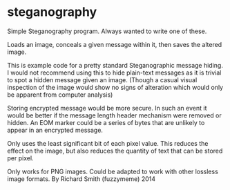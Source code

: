 steganography
=============

Simple Steganography program. Always wanted to write one of these. 

Loads an image, conceals a given message within it, then saves the altered image.

This is example code for a pretty standard Steganographic message hiding. I would not recommend using this to hide plain-text messages as it is trivial to spot a hidden message given an image. (Though a casual visual inspection of the image would show no signs of alteration which would only be apparent from computer analysis) 

Storing encrypted message would be more secure. In such an event it would be better if the message length header mechanism were removed or hidden. An EOM marker could be a series of bytes that are unlikely to appear in an encrypted message. 

Only uses the least significant bit of each pixel value. This reduces the effect on the image, but also reduces the quantity of text that can be stored per pixel.
 
 Only works for PNG images. Could be adapted to work with other lossless image formats.
 By Richard Smith (fuzzymeme) 2014 

